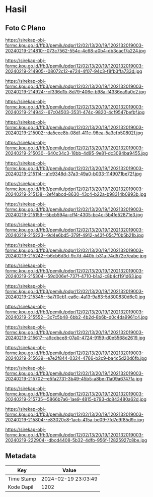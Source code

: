 # Hasil

## Foto C Plano

https://sirekap-obj-formc.kpu.go.id/ffb3/pemilu/pdpr/12/02/13/20/19/1202132019003-20240219-214810--073c7562-554c-4c68-a0b4-db3cacf7a224.jpg

https://sirekap-obj-formc.kpu.go.id/ffb3/pemilu/pdpr/12/02/13/20/19/1202132019003-20240219-214905--08072c12-e724-4f07-94c3-f8fb3ffa733d.jpg

https://sirekap-obj-formc.kpu.go.id/ffb3/pemilu/pdpr/12/02/13/20/19/1202132019003-20240219-214924--cf336d1b-8d79-406e-b98a-f4336ea9a0c2.jpg

https://sirekap-obj-formc.kpu.go.id/ffb3/pemilu/pdpr/12/02/13/20/19/1202132019003-20240219-214942--67c04503-3531-474c-9820-4cf9547befbf.jpg

https://sirekap-obj-formc.kpu.go.id/ffb3/pemilu/pdpr/12/02/13/20/19/1202132019003-20240219-215002--da5eec8b-08df-411c-96ea-5a3cfb50802f.jpg

https://sirekap-obj-formc.kpu.go.id/ffb3/pemilu/pdpr/12/02/13/20/19/1202132019003-20240219-215030--640c34c3-18bb-4d95-9e81-dc3094ba9455.jpg

https://sirekap-obj-formc.kpu.go.id/ffb3/pemilu/pdpr/12/02/13/20/19/1202132019003-20240219-215114--a1c9348d-37a3-49a0-b033-1149071be72f.jpg

https://sirekap-obj-formc.kpu.go.id/ffb3/pemilu/pdpr/12/02/13/20/19/1202132019003-20240219-215138--2ef4abcd-8630-43c4-b22a-b98314b0993b.jpg

https://sirekap-obj-formc.kpu.go.id/ffb3/pemilu/pdpr/12/02/13/20/19/1202132019003-20240219-215159--5bcb594a-cff4-4305-bc4c-5b4fe52871e3.jpg

https://sirekap-obj-formc.kpu.go.id/ffb3/pemilu/pdpr/12/02/13/20/19/1202132019003-20240219-215223--9d4e6bd5-379f-4912-a43f-05c7f0b5b21b.jpg

https://sirekap-obj-formc.kpu.go.id/ffb3/pemilu/pdpr/12/02/13/20/19/1202132019003-20240219-215242--b6cb6d3d-9c7d-440b-b31a-74d572e7eabe.jpg

https://sirekap-obj-formc.kpu.go.id/ffb3/pemilu/pdpr/12/02/13/20/19/1202132019003-20240219-215304--59d006ef-737f-4710-b1a2-c8b4cf191d63.jpg

https://sirekap-obj-formc.kpu.go.id/ffb3/pemilu/pdpr/12/02/13/20/19/1202132019003-20240219-215345--5a7f0cb1-ea6c-4a13-9a83-5d300830d6e0.jpg

https://sirekap-obj-formc.kpu.go.id/ffb3/pemilu/pdpr/12/02/13/20/19/1202132019003-20240219-215552--3c7c5b48-6bb2-4b2d-8b6b-d0c4da9961c4.jpg

https://sirekap-obj-formc.kpu.go.id/ffb3/pemilu/pdpr/12/02/13/20/19/1202132019003-20240219-215617--a9cdbce8-07a0-4724-9159-d0e5568d2619.jpg

https://sirekap-obj-formc.kpu.go.id/ffb3/pemilu/pdpr/12/02/13/20/19/1202132019003-20240219-215639--e7e2f844-0324-4766-b2c9-ba4c5d20d6fb.jpg

https://sirekap-obj-formc.kpu.go.id/ffb3/pemilu/pdpr/12/02/13/20/19/1202132019003-20240219-215702--e5fa2731-3b49-45b5-a8be-11a09a6747fa.jpg

https://sirekap-obj-formc.kpu.go.id/ffb3/pemilu/pdpr/12/02/13/20/19/1202132019003-20240219-215735--5866b7a6-1ae9-4815-b793-dc843480a62d.jpg

https://sirekap-obj-formc.kpu.go.id/ffb3/pemilu/pdpr/12/02/13/20/19/1202132019003-20240219-215804--e83020c8-1acb-415a-be09-7fd7e9f85d9c.jpg

https://sirekap-obj-formc.kpu.go.id/ffb3/pemilu/pdpr/12/02/13/20/19/1202132019003-20240219-222904--dbcd4408-5b32-4dfb-956f-12825927c8be.jpg


## Metadata

| Key        | Value               |
| ---------- | ------------------- |
| Time Stamp | 2024-02-19 23:03:49 |
| Kode Dapil | 1202                |



